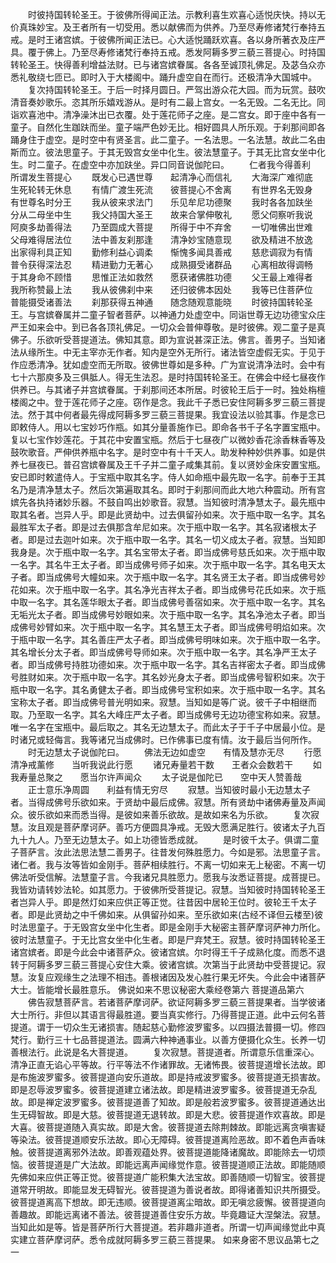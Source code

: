 <!-- { "loadSidebar": true } -->
　　时彼持国转轮圣王。于彼佛所得闻正法。示教利喜生欢喜心适悦庆快。持以无价真珠妙宝。及王者所有一切受用。悉以献佛而为供养。乃至尽寿修诸梵行奉持五戒。是时王诸宫嫔。于彼佛所闻正法已。心大适悦踊跃欢喜。各以身所著衣及庄严具。覆于佛上。乃至尽寿修诸梵行奉持五戒。悉发阿耨多罗三藐三菩提心。时持国转轮圣王。快得善利增益法财。已与诸宫嫔眷属。各各至诚顶礼佛足。及苾刍众亦悉礼敬绕七匝已。即时入于大楼阁中。踊升虚空自在而行。还极清净大国城中。
　　复次持国转轮圣王。于后一时择月圆日。严驾出游众花大园。而为玩赏。鼓吹清音奏妙歌乐。恣其所乐嬉戏游从。是时有二最上宫女。一名无毁。二名无比。同诣欢喜池中。清净澡沐出已衣覆。处于莲花师子之座。是二宫女。即于座中各有一童子。自然化生跏趺而坐。童子端严色妙无比。相好圆具人所乐观。于刹那间即各踊身住于虚空。是时空中有贤圣言。此二童子。一名法思。一名法慧。故此二名由斯而立。彼法思童子。于其无毁宫女坐中化生。彼法慧童子。于其无比宫女坐中化生。时二童子。在虚空中亦加趺坐。异口同音说伽陀曰。
　　仁者我今得善利　　所谓发生菩提心
　　既发心已遇世尊　　起清净心而信礼
　　大海深广难彻底　　生死轮转无休息
　　有情广渡生死流　　彼菩提心不舍离
　　有世界名无毁身　　有世尊名时分王
　　我从彼来求法门　　乐见牟尼功德聚
　　我时各各加趺坐　　分从二母坐中生
　　我父持国大圣王　　故来合掌伸敬礼
　　愿父伺察听我说　　阿庾多劫善得法
　　乃至圆成大菩提　　所得于中不弃舍
　　一切唯佛出世难　　父母难得居法位
　　法中善友刹那逢　　清净妙宝随意现
　　欲及精进不放逸　　出家得利具正知
　　勤修利益心调柔　　惭愧多闻具善戒
　　慈悲调寂为有情　　普令获得深法忍
　　精进勤力无著心　　成熟摄受诸群品
　　心离相故得调畅　　于其身命不顾惜
　　思惟正法如救然　　愿获诸佛胜功德
　　父王最上难得者　　我所称赞最上法
　　我从彼佛刹中来　　还归彼佛本因处
　　我等已住菩萨位　　普能摄受诸善法
　　刹那获得五神通　　随念随观意能晓
　　时彼持国转轮圣王。与宫嫔眷属并二童子智者菩萨。以神通力处虚空中。同诣世尊无边功德宝众庄严王如来会中。到已各各顶礼佛足。一切众会普伸尊敬。是时彼佛。观二童子是真佛子。乐欲听受菩提道法。佛知其意。即为宣说甚深正法。佛言。善男子。当知诸法从缘所生。中无主宰亦无作者。知内是空外无所行。诸法皆空虚假无实。于见于作应悉清净。犹如虚空而无所取。彼佛世尊如是多种。广为宣说清净法时。会中有七十六那庾多及三俱胝人。得无生法忍。是时持国转轮圣王。在佛会中经七昼夜作供养已。与其诸子并宫嫔眷属。于刹那间还本所居。时彼轮王后于一时。独处栴檀楼阁之中。登于莲花师子之座。窃作是念。我此千子悉已安住阿耨多罗三藐三菩提法。然于其中何者最先得成阿耨多罗三藐三菩提果。我宜设法以验其事。作是念已即敕侍人。用以七宝妙巧作瓶。如其分量善施作已。即命各书千子名字置宝瓶中。复以七宝作妙莲花。于其花中安置宝瓶。然后于七昼夜广以微妙香花涂香粖香等及鼓吹歌音。严伸供养瓶中名字。是时空中有十千天人。助发种种妙供养事。如是供养七昼夜已。普召宫嫔眷属及王千子并二童子咸集其前。复以贤妙金床安置宝瓶。安已即时敕遣侍人。于宝瓶中取其名字。侍人如命瓶中最先取一名字。前奉于王其名乃是清净慧太子。然后次第遍取其名。即时于刹那间而此大地六种震动。所有宫嫔先各执持诸妙乐器。不鼓自鸣出妙歌音。寂慧。当知彼时清净慧太子。最先瓶中取其名者。岂异人乎。即是此贤劫中。过去俱留孙如来。次于瓶中取一名字。其名最胜军太子者。即是过去俱那含牟尼如来。次于瓶中取一名字。其名寂诸根太子者。即是过去迦叶如来。次于瓶中取一名字。其名一切义成太子者。寂慧。当知即我身是。次于瓶中取一名字。其名宝带太子者。即当成佛号慈氏如来。次于瓶中取一名字。其名牛王太子者。即当成佛号师子如来。次于瓶中取一名字。其名电天太子者。即当成佛号大幢如来。次于瓶中取一名字。其名贤王太子者。即当成佛号妙花如来。次于瓶中取一名字。其名净光吉祥太子者。即当成佛号花氏如来。次于瓶中取一名字。其名莲华眼太子者。即当成佛号善宿如来。次于瓶中取一名字。其名无垢光太子者。即当成佛号妙眼如来。次于瓶中取一名字。其名净池太子者。即当成佛号妙臂如来。次于瓶中取一名字。其名慧王太子者。即当成佛号明焰如来。次于瓶中取一名字。其名善庄严太子者。即当成佛号明味如来。次于瓶中取一名字。其名增长分太子者。即当成佛号导师如来。次于瓶中取一名字。其名净严王太子者。即当成佛号持胜功德如来。次于瓶中取一名字。其名吉祥密太子者。即当成佛号胜财如来。次于瓶中取一名字。其名妙光身太子者。即当成佛号智积如来。次于瓶中取一名字。其名勇健太子者。即当成佛号宝积如来。次于瓶中取一名字。其名宝称太子者。即当成佛号普光明如来。寂慧。当知如是等广说。彼千子中相继而取。乃至取一名字。其名大峰庄严太子者。即当成佛号无边功德宝称如来。寂慧。唯一名字在宝瓶中。最后取之。其名无边慧太子。而此太子于千子中居最小位。是时诸兄或轻侮言。我等诸兄当成佛时。已作佛事已度有情。汝于最后当何所作。
　　时无边慧太子说伽陀曰。
　　佛法无边如虚空　　有情及慧亦无尽
　　行愿清净戒薰修　　当听我说此行愿
　　诸兄寿量若干数　　王者众会数若干
　　如我寿量总聚之　　愿当尔许声闻众
　　太子说是伽陀已　　空中天人赞善哉
　　正士意乐净周圆　　利益有情无穷尽
　　寂慧。当知彼时最小无边慧太子者。当得成佛号乐欲如来。于贤劫中最后成佛。寂慧。所有贤劫中诸佛寿量及声闻众。彼乐欲如来而悉当得。是彼如来善乐欲故。是故如来名为乐欲。
　　复次寂慧。汝且观是菩萨摩诃萨。善巧方便圆具净戒。无毁大愿满足胜行。彼诸太子九百九十九人。乃至无边慧太子。如上功德皆悉成就。
　　是时彼千太子。俱谓二童子菩萨言。汝此法思法慧二善男子。往昔发何殊胜愿力。今如是邪。法思童子言。诸仁者。我与汝等皆如金刚手。菩萨相续胜行。不离一切如来无上秘密。不离一切佛法听受信解。法慧童子言。今我诸兄具胜愿力。愿我与汝悉证菩提。成菩提已。我皆劝请转妙法轮。如其愿力。于彼佛所受菩提记。寂慧。当知彼时持国转轮圣王者岂异人乎。即是然灯如来应供正等正觉。往昔因中居轮王位时。彼轮王千太子者。即是此贤劫之中千佛如来。从俱留孙如来。至乐欲如来(古经不译但云楼至)彼时法思童子。于无毁宫女坐中化生者。即是金刚手大秘密主菩萨摩诃萨神力所化。彼时法慧童子。于无比宫女坐中化生者。即是尸弃梵王。寂慧。彼时持国转轮圣王诸宫嫔者。即是今此会中诸菩萨众。彼诸宫嫔。尔时得王千子成熟化度。而悉不退转于阿耨多罗三藐三菩提心安住大乘。彼诸宫嫔。次第当于此贤劫中受菩提记。寂慧。汝复应观缘生之法理不相违。善根诸因及发心胜行果无坏失。今此会中诸菩萨大士。皆能增长最胜意乐。
佛说如来不思议秘密大乘经卷第六
菩提道品第六
　　佛告寂慧菩萨言。若诸菩萨摩诃萨。欲证阿耨多罗三藐三菩提果者。当学彼诸大士所行。非但以其语言得最胜道。要当真实修行。乃得菩提正道。此中云何名菩提道。谓于一切众生无诸损害。随起慈心勤修波罗蜜多。以四摄法普摄一切。修四梵行。勤行三十七品菩提道法。圆满六种神通事业。以善方便摄化众生。长养一切善根法行。此说是名大菩提道。
　　复次寂慧。菩提道者。所谓意乐信重深心。清净正直无谄心平等故。行平等法不作诸罪故。无诸怖畏。彼菩提道增长法故。即是布施波罗蜜多。彼菩提道向安乐道故。即是持戒波罗蜜多。彼菩提道无损害故。即是忍辱波罗蜜多。彼菩提道建立诸法故。即是精进波罗蜜多。彼菩提道无杂乱故。即是禅定波罗蜜多。彼菩提道善了知故。即是般若波罗蜜多。彼菩提道通达出生无碍智故。即是大慈。彼菩提道无退转故。即是大悲。彼菩提道作欢喜故。即是大喜。彼菩提道随入真实故。即是大舍。彼菩提道去除荆棘故。即能远离贪嗔害疑等染法。彼菩提道顺安乐法故。即心无障碍。彼菩提道离险恶故。即不着色声香味触。彼菩提道离邪外法故。即善观蕴处界。彼菩提道能降诸魔故。即能除去一切烦恼。彼菩提道是广大法故。即能远离声闻缘觉作意。彼菩提道顺正法故。即能随顺先佛如来应供正等正觉。彼菩提道广能积集大法宝故。即善随顺一切智宝。彼菩提道常开明故。即能显发无碍智光。彼菩提道为善说者故。即得诸善知识共所摄受。彼菩提道离高下想故。即无违顺。彼菩提道离尘暗故。即无嗔忿疲懈。彼菩提道向善趣故。即能远离诸不善法。彼菩提道善住安乐方故。毕竟趣证大涅槃法。寂慧。当知此如是等。皆是菩萨所行大菩提道。若非趣非道者。所谓一切声闻缘觉此中真实建立菩萨摩诃萨。悉令成就阿耨多罗三藐三菩提果。
如来身密不思议品第七之一
